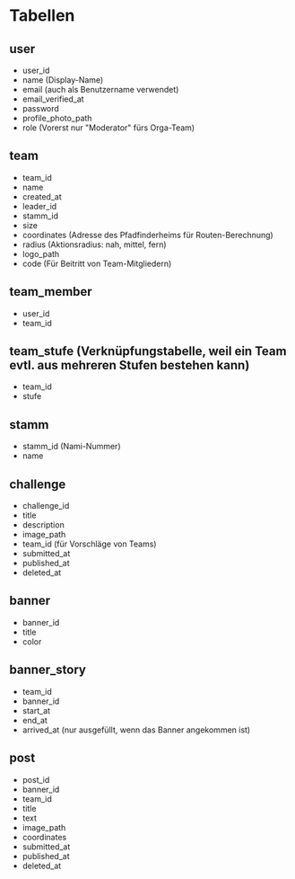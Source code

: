 # Tabellen

## user
- user_id
- name (Display-Name)
- email (auch als Benutzername verwendet)
- email_verified_at
- password
- profile_photo_path
- role (Vorerst nur "Moderator" fürs Orga-Team)

## team
- team_id
- name
- created_at
- leader_id
- stamm_id
- size
- coordinates (Adresse des Pfadfinderheims für Routen-Berechnung)
- radius (Aktionsradius: nah, mittel, fern)
- logo_path
- code (Für Beitritt von Team-Mitgliedern)

## team_member
- user_id
- team_id

## team_stufe (Verknüpfungstabelle, weil ein Team evtl. aus mehreren Stufen bestehen kann)
- team_id
- stufe

## stamm
- stamm_id (Nami-Nummer)
- name

## challenge
- challenge_id
- title
- description
- image_path
- team_id (für Vorschläge von Teams)
- submitted_at
- published_at
- deleted_at

## banner
- banner_id
- title
- color

## banner_story
- team_id
- banner_id
- start_at
- end_at
- arrived_at (nur ausgefüllt, wenn das Banner angekommen ist)

## post
- post_id
- banner_id
- team_id
- title
- text
- image_path
- coordinates
- submitted_at
- published_at
- deleted_at
